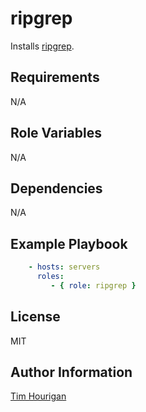 # ripgrep

Installs [ripgrep](https://github.com/BurntSushi/ripgrep).

## Requirements

N/A

## Role Variables

N/A

## Dependencies

N/A

## Example Playbook

```yaml
    - hosts: servers
      roles:
         - { role: ripgrep }
```

## License

MIT

## Author Information

[Tim Hourigan](https://github.com/timhourigan)
